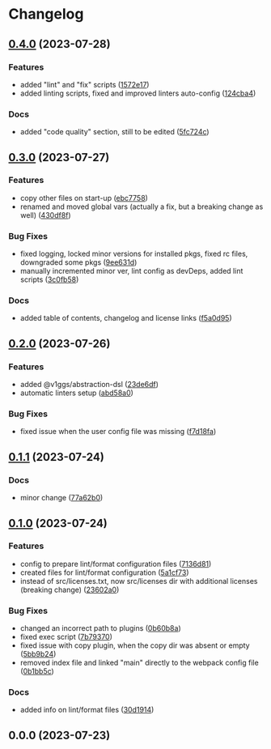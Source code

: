 # Changelog

## [0.4.0](https://github.com/v1ggs/abstraction/compare/0.3.0...0.4.0) (2023-07-28)


### Features

* added "lint" and "fix" scripts ([1572e17](https://github.com/v1ggs/abstraction/commit/1572e176696c4d8293519e5c258e14acb791c56f))
* added linting scripts, fixed and improved linters auto-config ([124cba4](https://github.com/v1ggs/abstraction/commit/124cba41a6b5c1c2b70b6c050a03617b8bcfaaa5))


### Docs

* added "code quality" section, still to be edited ([5fc724c](https://github.com/v1ggs/abstraction/commit/5fc724cb14865ebeda19927f139da29c0a9a9c25))

## [0.3.0](https://github.com/v1ggs/abstraction/compare/0.2.0...0.3.0) (2023-07-27)


### Features

* copy other files on start-up ([ebc7758](https://github.com/v1ggs/abstraction/commit/ebc775833fe2281562073776f68df826d9b43d7d))
* renamed and moved global vars (actually a fix, but a breaking change as well) ([430df8f](https://github.com/v1ggs/abstraction/commit/430df8f27c5552e6245a9ab89a8a3088f2ae6357))


### Bug Fixes

* fixed logging, locked minor versions for installed pkgs, fixed rc files, downgraded some pkgs ([9ee631d](https://github.com/v1ggs/abstraction/commit/9ee631d32543d7c17c26eab08012f83ab0a202ab))
* manually incremented minor ver, lint config as devDeps, added lint scripts ([3c0fb58](https://github.com/v1ggs/abstraction/commit/3c0fb585b666aec59f4a905d667fba30d388683b))


### Docs

* added table of contents, changelog and license links ([f5a0d95](https://github.com/v1ggs/abstraction/commit/f5a0d9551b2d7cd143a96c25ecebe84460b4754c))

## [0.2.0](https://github.com/v1ggs/abstraction/compare/0.1.1...0.2.0) (2023-07-26)


### Features

* added @v1ggs/abstraction-dsl ([23de6df](https://github.com/v1ggs/abstraction/commit/23de6dfa4e3d5a8610fe670879b8022cf873d428))
* automatic linters setup ([abd58a0](https://github.com/v1ggs/abstraction/commit/abd58a070298f31d253b1fe254cafd0eb15b34da))


### Bug Fixes

* fixed issue when the user config file was missing ([f7d18fa](https://github.com/v1ggs/abstraction/commit/f7d18fa8c5677c9bdc2e9319f43006424de9a86b))

## [0.1.1](https://github.com/v1ggs/abstraction/compare/0.1.0...0.1.1) (2023-07-24)


### Docs

* minor change ([77a62b0](https://github.com/v1ggs/abstraction/commit/77a62b069624d2115af5662f52909b1e80363be8))

## [0.1.0](https://github.com/v1ggs/abstraction/compare/0.0.0...0.1.0) (2023-07-24)


### Features

* config to prepare lint/format configuration files ([7136d81](https://github.com/v1ggs/abstraction/commit/7136d8193f183d0c891cb1c56c31a7bc42225e6a))
* created files for lint/format configuration ([5a1cf73](https://github.com/v1ggs/abstraction/commit/5a1cf734f2074d75248a0388d168fc89a6d3db49))
* instead of src/licenses.txt, now src/licenses dir with additional licenses (breaking change) ([23602a0](https://github.com/v1ggs/abstraction/commit/23602a006b05122cded7de937bd6ead7b88664c2))


### Bug Fixes

* changed an incorrect path to plugins ([0b60b8a](https://github.com/v1ggs/abstraction/commit/0b60b8a500498f50ad7a914a2b964c8d7a86a743))
* fixed exec script ([7b79370](https://github.com/v1ggs/abstraction/commit/7b793703c7f1e6e41eff3782ac966e20296bc07b))
* fixed issue with copy plugin, when the copy dir was absent or empty ([5bb9b24](https://github.com/v1ggs/abstraction/commit/5bb9b24528388c1e8aaec2331d56e5209c1a4896))
* removed index file and linked "main" directly to the webpack config file ([0b1bb5c](https://github.com/v1ggs/abstraction/commit/0b1bb5c6b8cf1ed8dbf4cebd5b8ac24be1a8b782))


### Docs

* added info on lint/format files ([30d1914](https://github.com/v1ggs/abstraction/commit/30d1914996424279483f0653f3df3807f6519add))

## 0.0.0 (2023-07-23)